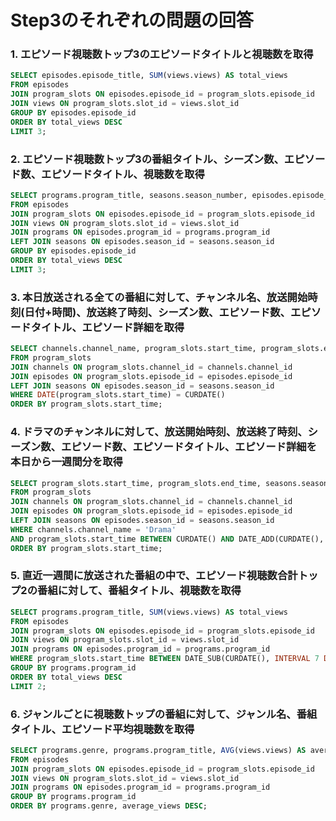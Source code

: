 # Step3のそれぞれの問題の回答

### 1. エピソード視聴数トップ3のエピソードタイトルと視聴数を取得
```sql
SELECT episodes.episode_title, SUM(views.views) AS total_views
FROM episodes
JOIN program_slots ON episodes.episode_id = program_slots.episode_id
JOIN views ON program_slots.slot_id = views.slot_id
GROUP BY episodes.episode_id
ORDER BY total_views DESC
LIMIT 3;
```

### 2. エピソード視聴数トップ3の番組タイトル、シーズン数、エピソード数、エピソードタイトル、視聴数を取得
```sql
SELECT programs.program_title, seasons.season_number, episodes.episode_number, episodes.episode_title, SUM(views.views) AS total_views
FROM episodes
JOIN program_slots ON episodes.episode_id = program_slots.episode_id
JOIN views ON program_slots.slot_id = views.slot_id
JOIN programs ON episodes.program_id = programs.program_id
LEFT JOIN seasons ON episodes.season_id = seasons.season_id
GROUP BY episodes.episode_id
ORDER BY total_views DESC
LIMIT 3;
```

### 3. 本日放送される全ての番組に対して、チャンネル名、放送開始時刻(日付+時間)、放送終了時刻、シーズン数、エピソード数、エピソードタイトル、エピソード詳細を取得
```sql
SELECT channels.channel_name, program_slots.start_time, program_slots.end_time, seasons.season_number, episodes.episode_number, episodes.episode_title, episodes.episode_detail
FROM program_slots
JOIN channels ON program_slots.channel_id = channels.channel_id
JOIN episodes ON program_slots.episode_id = episodes.episode_id
LEFT JOIN seasons ON episodes.season_id = seasons.season_id
WHERE DATE(program_slots.start_time) = CURDATE()
ORDER BY program_slots.start_time;
```

### 4. ドラマのチャンネルに対して、放送開始時刻、放送終了時刻、シーズン数、エピソード数、エピソードタイトル、エピソード詳細を本日から一週間分を取得
```sql
SELECT program_slots.start_time, program_slots.end_time, seasons.season_number, episodes.episode_number, episodes.episode_title, episodes.episode_detail
FROM program_slots
JOIN channels ON program_slots.channel_id = channels.channel_id
JOIN episodes ON program_slots.episode_id = episodes.episode_id
LEFT JOIN seasons ON episodes.season_id = seasons.season_id
WHERE channels.channel_name = 'Drama'
AND program_slots.start_time BETWEEN CURDATE() AND DATE_ADD(CURDATE(), INTERVAL 7 DAY)
ORDER BY program_slots.start_time;
```

### 5. 直近一週間に放送された番組の中で、エピソード視聴数合計トップ2の番組に対して、番組タイトル、視聴数を取得
```sql
SELECT programs.program_title, SUM(views.views) AS total_views
FROM episodes
JOIN program_slots ON episodes.episode_id = program_slots.episode_id
JOIN views ON program_slots.slot_id = views.slot_id
JOIN programs ON episodes.program_id = programs.program_id
WHERE program_slots.start_time BETWEEN DATE_SUB(CURDATE(), INTERVAL 7 DAY) AND CURDATE()
GROUP BY programs.program_id
ORDER BY total_views DESC
LIMIT 2;
```

### 6. ジャンルごとに視聴数トップの番組に対して、ジャンル名、番組タイトル、エピソード平均視聴数を取得
```sql
SELECT programs.genre, programs.program_title, AVG(views.views) AS average_views
FROM episodes
JOIN program_slots ON episodes.episode_id = program_slots.episode_id
JOIN views ON program_slots.slot_id = views.slot_id
JOIN programs ON episodes.program_id = programs.program_id
GROUP BY programs.program_id
ORDER BY programs.genre, average_views DESC;
```
